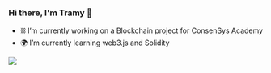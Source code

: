 ### Hi there, I'm Tramy 👋

- ⛓ I’m currently working on a Blockchain project for ConsenSys Academy
- 🌍 I’m currently learning web3.js and Solidity


![](https://komarev.com/ghpvc/?username=tramynn&color=89a0ad&label=profile-views)

<!--
**tramynn/tramynn** is a ✨ _special_ ✨ repository because its `README.md` (this file) appears on your GitHub profile.

Here are some ideas to get you started:

- 🔭 I’m currently working on ...
- 🌱 I’m currently learning ...
- 👯 I’m looking to collaborate on ...
- 🤔 I’m looking for help with ...
- 💬 Ask me about ...
- 📫 How to reach me: ...
- 😄 Pronouns: ...
- ⚡ Fun fact: ...
-->
